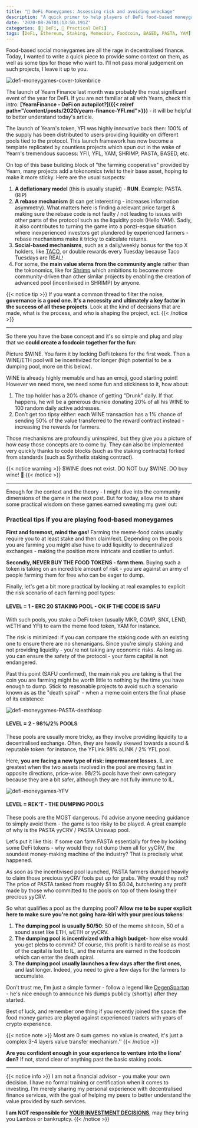 ```yaml
---
title: "🧭 DeFi Moneygames: Assessing risk and avoiding wreckage"
description: "A quick primer to help players of DeFi food-based moneygames to understand the basic template (go WINE!), assess the risk & save their precious tokens."
date: '2020-08-26T01:13:50.191Z'
categories: [🌌 DeFi, 💸 Practical DeFi]
tags: [DeFi, Ethereum, Staking, Memecoin, Foodcoin, BASED, PASTA, YAM]
---
```


Food-based social moneygames are all the rage in decentralised finance. Today, I wanted to write a quick piece to provide some context on them, as well as some tips for those who want to. I'll not pass moral judgement on such projects, I leave it up to you.

![defi-moneygames-cover-tokenbrice](/img/2020/defi-moneygames/cover.png "Welcome! I hope you're hungry.")

The launch of Yearn Finance last month was probably the most significant event of the year for DeFi. If you are not familiar at all with Yearn, check this intro: **[YearnFinance - DeFi on autopilot?]({{< relref path="/content/posts/2020/yearn-finance-YFI.md">}})** - it will be helpful to better understand today's article.

The launch of Yearn's token, YFI was highly innovative back then: 100% of the supply has been distributed to users providing liquidity on different pools tied to the protocol. This launch framework has now become a template replicated by countless projects which spun out in the wake of Yearn's tremendous success: YFII, YFL, YAM, SHRIMP, PASTA, BASED, etc.

On top of this base building block of "the farming cooperative" provided by Yearn, many projects add a tokonomics twist to their base asset, hoping to make it more sticky. Here are the usual suspects:

1. **A deflationary model** (this is usually stupid) - **RUN**. Example: PASTA. (RIP)
2. **A rebase mechanism** (it can get interesting - increases information asymmetry). What matters here is finding a relevant price target & making sure the rebase code is not faulty / not leading to issues with other parts of the protocol such as the liquidity pools (Hello YAM). Sadly, it also contributes to turning the game into a ponzi-esque situation where inexperienced investors get plundered by experienced farmers - rebase mechanisms make it tricky to calculate returns.
3. **Social-based mechanisms**, such as a daily/weekly bonus for the top X holders, like [TACO](https://twitter.com/Taconomics101), or double rewards every Tuesday because Taco Tuesdays are REAL!
4. For some, the **main value stems from the community angle** rather than the tokonomics, like for [Shrimp](http://shrimp.finance/) which ambitions to become more community-driven than other similar projects by enabling the creation of advanced pool (incentivised in SHRIMP) by anyone.

{{< notice tip >}}
If you want a common thread to filter the noise, **governance is a good one. It's a necessity and ultimately a key factor in the success of all these projects**. Look at the kind of decisions that are made, what is the process, and who is shaping the project, ect.
{{< /notice >}}

---

So there you have the base concept and it's so simple and plug and play that we **could create a foodcoin together for the fun**:

Picture $WINE. You farm it by locking DeFi tokens for the first week. Then a WINE/ETH pool will be incentivized for longer (high potential to be a dumping pool, more on this below).

WINE is already highly memable and has an emoji, good starting point! However we need more, we need some fun and stickiness to it, how about:

1. The top holder has a 20% chance of getting "Drunk" daily. If that happens, he will be a generous drunkie donating 20% of all his WINE to 100 random daily active addresses.
2. Don’t get too tipsy either: each WINE transaction has a 1% chance of sending 50% of the value transferred to the reward contract instead - increasing the rewards for farmers.

Those mechanisms are profoundly uninspired, but they give you a picture of how easy those concepts are to come by. They can also be implemented very quickly thanks to code blocks (such as the staking contracts) forked from standards (such as Synthetix staking contract).

{{< notice warning >}}
$WINE does not exist. DO NOT buy $WINE. DO buy wine! 🍷
{{< /notice >}}

---

Enough for the context and the theory - I might dive into the community dimensions of the game in the next post. But for today, allow me to share some practical wisdom on these games earned sweating my gwei out:

### Practical tips if you are playing food-based moneygames

**First and foremost, mind the gas!** Farming the meme-food coins usually require you to at least stake and then claim/exit. Depending on the pools you are farming you might also have to add liquidity to decentralized exchanges - making the position more intricate and costlier to unfurl.

**Secondly, NEVER BUY THE FOOD TOKENS - farm them.** Buying such a token is taking on an incredible amount of risk - you are against an army of people farming them for free who can be eager to dump.

Finally, let's get a bit more practical by looking at real examples to explicit the risk scenario of each farming pool types: 


#### LEVEL = 1 - ERC 20 STAKING POOL - OK IF THE CODE IS SAFU

With such pools, you stake a DeFi token (usually MKR, COMP, SNX, LEND, wETH and YFI) to earn the meme food token, YAM for instance.

The risk is minimized: if you can compare the staking code with an existing one to ensure there are no shenanigans. Since you're simply staking and not providing liquidity - you're not taking any economic risks. As long as you can ensure the safety of the protocol - your farm capital is not endangered.

Past this point (SAFU confirmed), the main risk you are taking is that the coin you are farming might be worth little to nothing by the time you have enough to dump. Stick to reasonable projects to avoid such a scenario known as as the "death spiral" - when a meme coin enters the final phase of its existence:

![defi-moneygames-PASTA-deathloop](/img/2020/defi-moneygames/pasta-deathloop.png "The end of PASTA was quite abrupt.")


#### LEVEL = 2 - 98%/2% POOLS

These pools are usually more tricky, as they involve providing liquidity to a decentralised exchange. Often, they are heavily skewed towards a sound & reputable token: for instance, the YFLink 98% aLINK / 2% YFL pool.

Here, **you are facing a new type of risk: impermanent losses.** IL are greatest when the two assets involved in the pool are moving fast in opposite directions, price-wise. 98/2% pools have their own category because they are a bit safer, although they are not fully immune to IL.

![defi-moneygames-YFV](/img/2020/defi-moneygames/yfv.png "YFV is another moneygame following the 98/2 pool model")

#### LEVEL = REK'T - THE DUMPING POOLS

These pools are the MOST dangerous. I'd advise anyone needing guidance to simply avoid them - the game is too risky to be played. A great example of why is the PASTA yyCRV / PASTA Uniswap pool.

Let's put it like this: if some can farm PASTA essentially for free by locking some DeFi tokens - why would they not dump them all for yyCRV, the soundest money-making machine of the industry? That is precisely what happened. 

As soon as the incentivised pool launched, PASTA farmers dumped heavily to claim those precious yyCRV fools put up for grabs. Why would they not? The price of PASTA tanked from roughly $1 to $0.04, butchering any profit made by those who committed to the pools on top of them losing their precious yyCRV.

So what qualifies a pool as the dumping pool? **Allow me to be super explicit here to make sure you're not going hara-kiri with your precious tokens**:

1. **The dumping pool is usually 50/50**: 50 of the meme shitcoin, 50 of a sound asset like ETH, wETH or yyCRV.
2. **The dumping pool is incentivized with a high budget**- how else would you get plebs to commit? Of course, this profit is hard to realise as most of the capital is lost to IL, and the returns are earned in the foodcoin which can enter the death spiral.
3. **The dumping pool usually launches a few days after the first ones**, and last longer. Indeed, you need to give a few days for the farmers to accumulate.

Don't trust me, I'm just a simple farmer - follow a legend like [DegenSpartan](https://twitter.com/DegenSpartan/status/1296619171984232448?s=20) - he's nice enough to announce his dumps publicly (shortly) after they started.

Best of luck, and remember one thing if you recently joined the space: the food money games are played against experienced traders with years of crypto experience. 

{{< notice note >}}
Most are 0 sum games: no value is created, it's just a complex 3-4 layers value transfer mechanism.''
{{< /notice >}}

**Are you confident enough in your experience to venture into the lions' den?** If not, stand clear of anything past the basic staking pools.

---

{{< notice info >}}
I am not a financial advisor - you make your own decision. I have no formal training or certification when it comes to investing. I'm merely sharing my personal experience with decentralised finance services, with the goal of helping my peers to better understand the value provided by such services.

**I am NOT responsible for <u>YOUR INVESTMENT DECISIONS</u>**, may they bring you Lambos or bankruptcy.
{{< /notice >}}